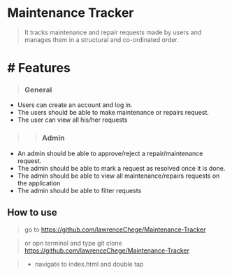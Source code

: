 # Maintenance Tracker

> It tracks maintenance and repair requests made by users and manages them in a structural and co-ordinated order.

# # Features

> ### General
* Users can create an account and log in.
* The users should be able to make maintenance or repairs request.
* The user can view all his/her requests

> > ### Admin
* An admin should be able to approve/reject a repair/maintenance request.
* The admin should be able to mark a request as resolved once it is done.
* The admin should be able to view all maintenance/repairs requests on the application
* The admin should be able to filter requests

## How to use
>   go to https://github.com/lawrenceChege/Maintenance-Tracker

> or opn terminal  and type git clone https://github.com/lawrenceChege/Maintenance-Tracker

>* navigate to index.html and double tap
 